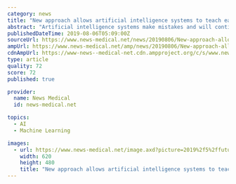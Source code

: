 ```yaml
---
category: news
title: "New approach allows artificial intelligence systems to teach each other"
abstract: "Artificial intelligence systems make mistakes and will continue ... rková, President of the European Neural Network Society, focused on the need to revise the modern theory of machine learning, since data in the real world are not independent and are ..."
publishedDateTime: 2019-08-06T05:09:00Z
sourceUrl: https://www.news-medical.net/news/20190806/New-approach-allows-artificial-intelligence-systems-to-teach-each-other.aspx
ampUrl: https://www.news-medical.net/amp/news/20190806/New-approach-allows-artificial-intelligence-systems-to-teach-each-other.aspx
cdnAmpUrl: https://www-news--medical-net.cdn.ampproject.org/c/s/www.news-medical.net/amp/news/20190806/New-approach-allows-artificial-intelligence-systems-to-teach-each-other.aspx
type: article
quality: 72
score: 72
published: true

provider:
  name: News Medical
  id: news-medical.net

topics:
  - AI
  - Machine Learning

images:
  - url: https://www.news-medical.net/image.axd?picture=2019%2f5%2ffuturistic_techno_design_on_background_of_supercomputer_data_center_-_Image_-_Timofeev_Vladimir_M1_402c068791b640469e416c4f55d84afe-620x480.jpg
    width: 620
    height: 480
    title: "New approach allows artificial intelligence systems to teach each other"
---
```

